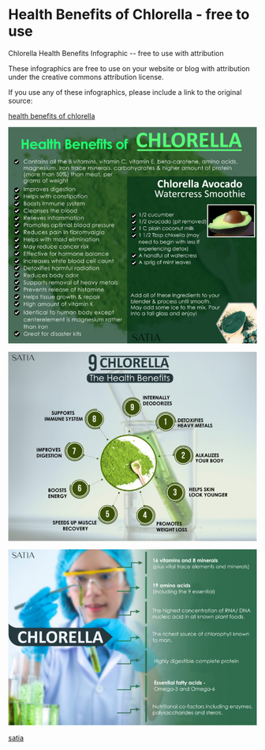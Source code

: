 # Health Benefits of Chlorella - free to use
Chlorella Health Benefits Infographic -- free to use with attribution

These infographics are free to use on your website or blog with attribution under the creative commons attribution license. 

If you use any of these infographics, please include a link to the original source:

[health benefits of chlorella](https://blog.satia.nyc/health-benefits-of-chlorella/)

![free to use - Health Benefits of Chlorella Infographic](https://github.com/satia-nyc/free-to-use-Chlorella-infographic/blob/master/health-benefits-of-chlorella.jpg)

![free to use - Health Benefits of Chlorella Infographic - 2](https://github.com/satia-nyc/free-to-use-Chlorella-infographic/blob/master/health-benefits-of-chlorella-2.jpg?raw=true)

![free to use - Health Benefits of Chlorella Infographic - 3](https://github.com/satia-nyc/free-to-use-Chlorella-infographic/blob/master/health-benefits-of-chlorella-3.jpg)


[satia](https://blog.satia.nyc/)
